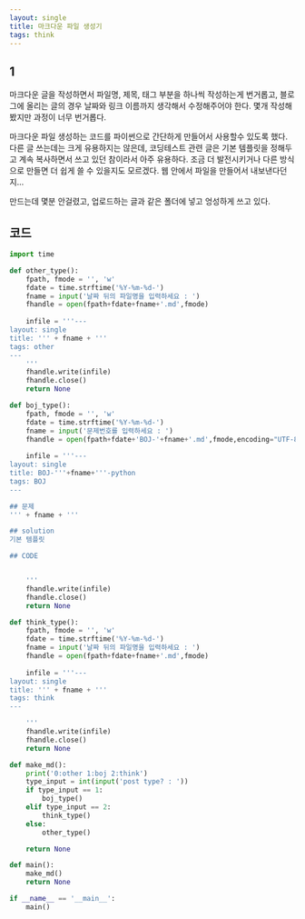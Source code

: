 ```yaml
---
layout: single
title: 마크다운 파일 생성기
tags: think
---
```


## 1  
마크다운 글을 작성하면서 파일명, 제목, 태그 부분을 하나씩 작성하는게 번거롭고, 블로그에 올리는 글의 경우 날짜와 링크 이름까지 생각해서 수정해주어야 한다. 몇개 작성해봤지만 과정이 너무 번거롭다.

마크다운 파일 생성하는 코드를 파이썬으로 간단하게 만들어서 사용할수 있도록 했다. 다른 글 쓰는데는 크게 유용하지는 않은데, 코딩테스트 관련 글은 기본 템플릿을 정해두고 계속 복사하면서 쓰고 있던 참이라서 아주 유용하다. 조금 더 발전시키거나 다른 방식으로 만들면 더 쉽게 쓸 수 있을지도 모르겠다. 웹 안에서 파일을 만들어서 내보낸다던지...

만드는데 몇분 안걸렸고, 업로드하는 글과 같은 폴더에 넣고 엉성하게 쓰고 있다.

## 코드  
```python
import time

def other_type():
    fpath, fmode = '', 'w'
    fdate = time.strftime('%Y-%m-%d-')
    fname = input('날짜 뒤의 파일명을 입력하세요 : ')
    fhandle = open(fpath+fdate+fname+'.md',fmode)
    
    infile = '''---
layout: single
title: ''' + fname + '''
tags: other
---
    '''
    fhandle.write(infile)
    fhandle.close()
    return None

def boj_type():
    fpath, fmode = '', 'w'
    fdate = time.strftime('%Y-%m-%d-')
    fname = input('문제번호를 입력하세요 : ')
    fhandle = open(fpath+fdate+'BOJ-'+fname+'.md',fmode,encoding="UTF-8")
    
    infile = '''---
layout: single
title: BOJ-'''+fname+'''-python
tags: BOJ
---

## 문제  
''' + fname + '''

## solution  
기본 템플릿

## CODE  


    '''
    fhandle.write(infile)
    fhandle.close()
    return None

def think_type():
    fpath, fmode = '', 'w'
    fdate = time.strftime('%Y-%m-%d-')
    fname = input('날짜 뒤의 파일명을 입력하세요 : ')
    fhandle = open(fpath+fdate+fname+'.md',fmode)
    
    infile = '''---
layout: single
title: ''' + fname + '''
tags: think
---

    '''
    fhandle.write(infile)
    fhandle.close()
    return None

def make_md():
    print('0:other 1:boj 2:think')
    type_input = int(input('post type? : '))
    if type_input == 1:
        boj_type()
    elif type_input == 2:
        think_type()
    else:
        other_type()

    return None

def main():
    make_md()
    return None

if __name__ == '__main__':
    main()
```
